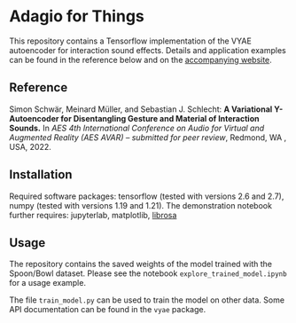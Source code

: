 # Adagio for Things
This repository contains a Tensorflow implementation of the VYAE autoencoder for interaction sound effects. Details and application examples can be found in the reference below and on the [accompanying website](https://www.audiolabs-erlangen.de/resources/2022-AVAR-InteractionSounds). 

## Reference
Simon Schwär, Meinard Müller, and Sebastian J. Schlecht: **A Variational Y-Autoencoder for Disentangling Gesture and Material of Interaction Sounds.** In *AES 4th International Conference on Audio for Virtual and Augmented Reality (AES AVAR) – submitted for peer review*, Redmond, WA
, USA, 2022.

## Installation
Required software packages: tensorflow (tested with versions 2.6 and 2.7), numpy (tested with versions 1.19 and 1.21).
The demonstration notebook further requires: jupyterlab, matplotlib, [librosa](https://github.com/librosa/librosa)

## Usage
The repository contains the saved weights of the model trained with the Spoon/Bowl dataset. Please see the notebook `explore_trained_model.ipynb` for a usage example.

The file `train_model.py` can be used to train the model on other data. Some API documentation can be found in the `vyae` package.
